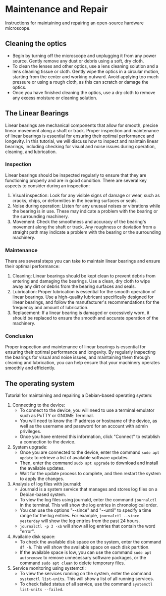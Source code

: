 # Maintenance and Repair

Instructions for maintaining and repairing an open-source hardware microscope.

## Cleaning the optics

* Begin by turning off the microscope and unplugging it from any power source.
Gently remove any dust or debris using a soft, dry cloth.
* To clean the lenses and other optics, use a lens cleaning solution and a lens cleaning tissue or cloth. Gently wipe the optics in a circular motion, starting from the center and working outward. Avoid applying too much pressure or using a rough cloth, as this can scratch or damage the optics.
* Once you have finished cleaning the optics, use a dry cloth to remove any excess moisture or cleaning solution.

## The Linear Bearings

Linear bearings are mechanical components that allow for smooth, precise linear movement along a shaft or track. Proper inspection and maintenance of linear bearings is essential for ensuring their optimal performance and longevity. In this tutorial, we will discuss how to inspect and maintain linear bearings, including checking for visual and noise issues during operation, cleaning, and lubrication.

### Inspection

Linear bearings should be inspected regularly to ensure that they are functioning properly and are in good condition. There are several key aspects to consider during an inspection:

1. Visual inspection: Look for any visible signs of damage or wear, such as cracks, chips, or deformities in the bearing surfaces or seals.
2. Noise during operation: Listen for any unusual noises or vibrations while the bearing is in use. These may indicate a problem with the bearing or the surrounding machinery.
3. Movement: Check the smoothness and accuracy of the bearing's movement along the shaft or track. Any roughness or deviation from a straight path may indicate a problem with the bearing or the surrounding machinery.

### Maintenance

There are several steps you can take to maintain linear bearings and ensure their optimal performance:

1. Cleaning: Linear bearings should be kept clean to prevent debris from entering and damaging the bearings. Use a clean, dry cloth to wipe away any dirt or debris from the bearing surfaces and seals.
2. Lubrication: Proper lubrication is essential for the smooth operation of linear bearings. Use a high-quality lubricant specifically designed for linear bearings, and follow the manufacturer's recommendations for the frequency and amount of lubrication.
3. Replacement: If a linear bearing is damaged or excessively worn, it should be replaced to ensure the smooth and accurate operation of the machinery.

### Conclusion

Proper inspection and maintenance of linear bearings is essential for ensuring their optimal performance and longevity. By regularly inspecting the bearings for visual and noise issues, and maintaining them through cleaning and lubrication, you can help ensure that your machinery operates smoothly and efficiently.

## The operating system

Tutorial for maintaining and repairing a Debian-based operating system:

1. Connecting to the device:
   * To connect to the device, you will need to use a terminal emulator such as PuTTY or GNOME Terminal.
   * You will need to know the IP address or hostname of the device, as well as the username and password for an account with admin privileges.
   * Once you have entered this information, click "Connect" to establish a connection to the device.
2. System upgrade:
   * Once you are connected to the device, enter the command `sudo apt update` to retrieve a list of available software updates.
   * Then, enter the command `sudo apt upgrade` to download and install the available updates.
   * Wait for the update process to complete, and then restart the system to apply the changes.
3. Analysis of log files with journald:
   * Journald is a system service that manages and stores log files on a Debian-based system.
   * To view the log files using journald, enter the command `journalctl` in the terminal. This will show the log entries in chronological order.
   * You can use the options "--since" and "--until" to specify a time range for the log entries. For example, `journalctl --since yesterday` will show the log entries from the past 24 hours.
   * `journalctl -p 3 -xb` will show all log entries that contain the word "error".
4. Available disk space:
   * To check the available disk space on the system, enter the command `df -h`. This will show the available space on each disk partition.
   * If the available space is low, you can use the command `sudo apt autoremove` to remove unnecessary software packages, or the command `sudo apt clean` to delete temporary files.
5. Service monitoring using systemctl:
   * To view the services running on the system, enter the command `systemctl list-units`. This will show a list of all running services.
   * To check failed status of all service, use the command `systemctl list-units --failed`.
